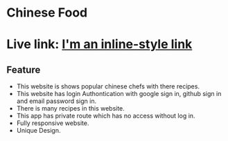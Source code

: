 # Chinese Food
# Live link: [I'm an inline-style link](https://www.google.com)

## Feature
* This website is shows popular chinese chefs with there recipes.
* This website has login Authontication with google sign in, github sign in and email password sign in.
* There is many recipes in this website.
* This app has private route which has no access without log in.
* Fully responsive website.
* Unique Design.